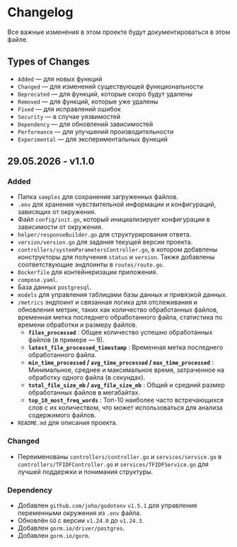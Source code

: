 # Changelog

Все важные изменения в этом проекте будут документироваться в этом файле.

## Types of Changes

* `Added` — для новых функций
* `Changed` — для изменений существующей функциональности
* `Deprecated` — для функций, которые скоро будут удалены
* `Removed` — для функций, которые уже удалены
* `Fixed` — для исправлений ошибок
* `Security` — в случае уязвимостей
* `Dependency` — для обновлений зависимостей
* `Performance` — для улучшений производительности
* `Experimental` — для экспериментальных функций

## 29.05.2026 - v1.1.0

### Added

* Папка `samples` для сохранения загруженных файлов.
* `.env` для хранения чувствительной информации и конфигураций, зависящих от окружения.
* Файл `config/init.go`, который инициализирует конфигурации в зависимости от окружения.
* `helper/responseBuilder.go` для структурирования ответа.
* `version/version.go` для задания текущей версии проекта.
* `controllers/systemParametersController.go`, в котором добавлены конструкторы для получения `status` и `version`. Также добавлены соответствующие эндпоинты в `routes/route.go`.
* `Dockerfile` для контейнеризации приложения.
* `compose.yaml`.
* База данных `postgresql`.
* `models` для управления таблицами базы данных и привязкой данных.
* `/metrics` эндпоинт и связанная логика для отслеживания и обновления метрик, таких как количество обработанных файлов, временная метка последнего обработанного файла, статистика по времени обработки и размеру файлов.
  * **`files_processed`** : Общее количество успешно обработанных файлов (в примере — 9).
  * **`latest_file_processed_timestamp`** : Временная метка последнего обработанного файла.
  * **`min_time_processed` / `avg_time_processed` / `max_time_processed`** : Минимальное, среднее и максимальное время, затраченное на обработку одного файла (в секундах).
  * **`total_file_size_mb` / `avg_file_size_mb`** : Общий и средний размер обработанных файлов в мегабайтах.
  * **`top_10_most_freq_words`** : Топ-10 наиболее часто встречающихся слов с их количеством, что может использоваться для анализа содержимого файлов.
* `README.md` для описания проекта.

### Changed

* Переименованы `controllers/controller.go` и `services/service.go` в `controllers/TFIDFController.go` и `services/TFIDFService.go` для лучшей поддержки и понимания структуры.

### Dependency

* Добавлен `github.com/joho/godotenv` `v1.5.1` для управления переменными окружения из `.env` файла.
* Обновлён `GO` с версии `v1.24.0` до `v1.24.3`.
* Добавлен `gorm.io/driver/postgres`.
* Добавлен `gorm.io/gorm`.

